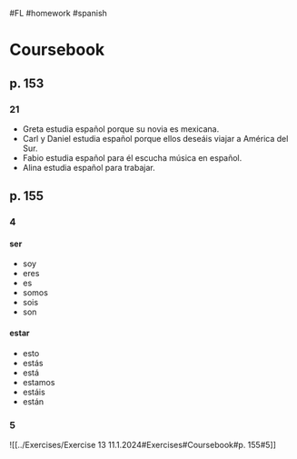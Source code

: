 #FL #homework #spanish 

# Coursebook
## p. 153
### 21
- Greta estudia español porque su novia es mexicana.
- Carl y Daniel estudia español porque ellos deseáis viajar a América del Sur.
- Fabio estudia español para él escucha música en español.
- Alina estudia español para trabajar.

## p. 155
### 4
#### ser
- soy
- eres
- es
- somos
- sois
- son

#### estar
- esto
- estás
- está
- estamos
- estáis
- están

### 5
![[../Exercises/Exercise 13 11.1.2024#Exercises#Coursebook#p. 155#5]]